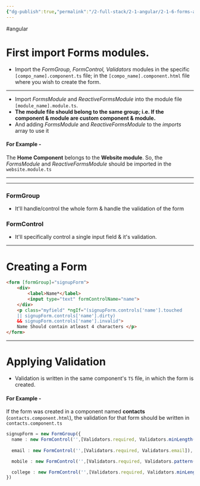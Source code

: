 ```yaml
---
{"dg-publish":true,"permalink":"/2-full-stack/2-1-angular/2-1-6-forms-and-reactive-forms/","noteIcon":""}
---
```


#angular 

# First import Forms modules.
- Import the *FormGroup, FormControl, Validators* modules in the specific `[compo_name].component.ts` file; in the `[compo_name].component.html` file where you wish to create the form.
***
- Import *FormsModule* and *ReactiveFormsModule* into the module file `[module_name].module.ts`.
- **The module file should belong to the same group; i.e. If the component & module are custom component & module.**
- And adding *FormsModule* and *ReactiveFormsModule* to the *imports* array to use it 

#### For Example - 
The **Home Component** belongs to the **Website module**. So, the *FormsModule* and *ReactiveFormsModule* should be imported in the `website.module.ts`
***
***
### FormGroup
- It'll handle/control the whole form & handle the validation of the form

### FormControl
- It'll specifically control a single input field & it's validation. 
***
# Creating a Form
```html
<form [formGroup]="signupForm">
    <div>
        <label>Name*</label>
        <input type="text" formControlName="name">
    </div>
    <p class="myfield" *ngIf="(signupForm.controls['name'].touched
    || signupForm.controls['name'].dirty)
    && signupForm.controls['name'].invalid">
    Name Should contain atleast 4 characters </p>
</form>
```
***
# Applying Validation
- Validation is written in the same component's `TS` file, in which the form is created.
#### For Example - 
If the form was created in a component named **contacts** (`contacts.component.html`), the validation for that form should be written in  `contacts.component.ts` 
```ts
signupForm = new FormGroup({
  name : new FormControl('',[Validators.required, Validators.minLength(4)]),
  
  email : new FormControl('',[Validators.required, Validators.email]),

  mobile : new FormControl('',[Validators.required, Validators.pattern("[7-9][0-9]{9}")]),

  college : new FormControl('',[Validators.required, Validators.minLength(2)])
})
```
